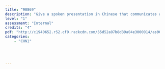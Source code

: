 ```yaml
---
title: "90869"
description: "Give a spoken presentation in Chinese that communicates a personal response"
level: "1"
assessment: "Internal"
credits: "4"
pdf: "http://c1940652.r52.cf0.rackcdn.com/55d52a07b8d39a04e3000014/as90869.pdf"
categories:
    - "CHN1"
    
    
    
    
---
```

